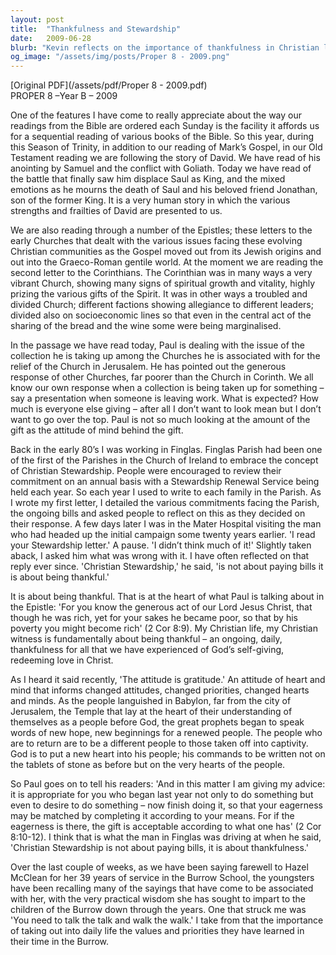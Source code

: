 ```yaml
---
layout: post
title:  "Thankfulness and Stewardship"
date:   2009-06-28
blurb: "Kevin reflects on the importance of thankfulness in Christian life, drawing from the sequential reading of the Bible and the story of David. He discusses the attitudes behind giving, as illustrated by Paul's teachings to the Corinthians, and emphasizes the need for gratitude to inform our actions and priorities. The sermon concludes with a call to embody the values learned and to be thankful for God's love in Christ."
og_image: "/assets/img/posts/Proper 8 - 2009.png"
---
```

[Original PDF](/assets/pdf/Proper 8 - 2009.pdf)    
PROPER 8 –Year B – 2009

One of the features I have come to really appreciate about the way our readings from the Bible are ordered each Sunday is the facility it affords us for a sequential reading of various books of the Bible. So this year, during this Season of Trinity, in addition to our reading of Mark’s Gospel, in our Old Testament reading we are following the story of David. We have read of his anointing by Samuel and the conflict with Goliath. Today we have read of the battle that finally saw him displace Saul as King, and the mixed emotions as he mourns the death of Saul and his beloved friend Jonathan, son of the former King. It is a very human story in which the various strengths and frailties of David are presented to us.

We are also reading through a number of the Epistles; these letters to the early Churches that dealt with the various issues facing these evolving Christian communities as the Gospel moved out from its Jewish origins and out into the Graeco-Roman gentile world. At the moment we are reading the second letter to the Corinthians. The Corinthian was in many ways a very vibrant Church, showing many signs of spiritual growth and vitality, highly prizing the various gifts of the Spirit. It was in other ways a troubled and divided Church; different factions showing allegiance to different leaders; divided also on socioeconomic lines so that even in the central act of the sharing of the bread and the wine some were being marginalised.

In the passage we have read today, Paul is dealing with the issue of the collection he is taking up among the Churches he is associated with for the relief of the Church in Jerusalem. He has pointed out the generous response of other Churches, far poorer than the Church in Corinth. We all know our own response when a collection is being taken up for something – say a presentation when someone is leaving work. What is expected? How much is everyone else giving – after all I don’t want to look mean but I don’t want to go over the top. Paul is not so much looking at the amount of the gift as the attitude of mind behind the gift.

Back in the early 80’s I was working in Finglas. Finglas Parish had been one of the first of the Parishes in the Church of Ireland to embrace the concept of Christian Stewardship. People were encouraged to review their commitment on an annual basis with a Stewardship Renewal Service being held each year. So each year I used to write to each family in the Parish. As I wrote my first letter, I detailed the various commitments facing the Parish, the ongoing bills and asked people to reflect on this as they decided on their response. A few days later I was in the Mater Hospital visiting the man who had headed up the initial campaign some twenty years earlier. 'I read your Stewardship letter.' A pause. 'I didn’t think much of it!' Slightly taken aback, I asked him what was wrong with it. I have often reflected on that reply ever since. 'Christian Stewardship,' he said, 'is not about paying bills it is about being thankful.'

It is about being thankful. That is at the heart of what Paul is talking about in the Epistle: 'For you know the generous act of our Lord Jesus Christ, that though he was rich, yet for your sakes he became poor, so that by his poverty you might become rich' (2 Cor 8:9). My Christian life, my Christian witness is fundamentally about being thankful – an ongoing, daily, thankfulness for all that we have experienced of God’s self-giving, redeeming love in Christ.

As I heard it said recently, 'The attitude is gratitude.' An attitude of heart and mind that informs changed attitudes, changed priorities, changed hearts and minds. As the people languished in Babylon, far from the city of Jerusalem, the Temple that lay at the heart of their understanding of themselves as a people before God, the great prophets began to speak words of new hope, new beginnings for a renewed people. The people who are to return are to be a different people to those taken off into captivity. God is to put a new heart into his people; his commands to be written not on the tablets of stone as before but on the very hearts of the people.

So Paul goes on to tell his readers: 'And in this matter I am giving my advice: it is appropriate for you who began last year not only to do something but even to desire to do something – now finish doing it, so that your eagerness may be matched by completing it according to your means. For if the eagerness is there, the gift is acceptable according to what one has' (2 Cor 8:10-12). I think that is what the man in Finglas was driving at when he said, 'Christian Stewardship is not about paying bills, it is about thankfulness.'

Over the last couple of weeks, as we have been saying farewell to Hazel McClean for her 39 years of service in the Burrow School, the youngsters have been recalling many of the sayings that have come to be associated with her, with the very practical wisdom she has sought to impart to the children of the Burrow down through the years. One that struck me was 'You need to talk the talk and walk the walk.' I take from that the importance of taking out into daily life the values and priorities they have learned in their time in the Burrow.

